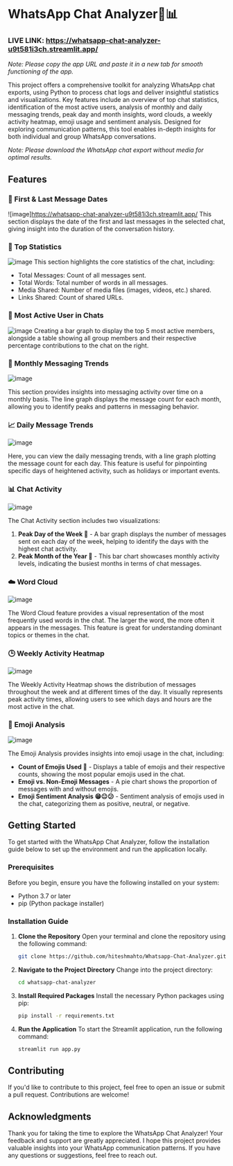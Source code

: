 # WhatsApp Chat Analyzer🔢📊

### **LIVE LINK:** https://whatsapp-chat-analyzer-u9t581i3ch.streamlit.app/

_Note: Please copy the app URL and paste it in a new tab for smooth functioning of the app._

This project offers a comprehensive toolkit for analyzing WhatsApp chat exports, using Python to process chat logs and deliver insightful statistics and visualizations. Key features include an overview of top chat statistics, identification of the most active users, analysis of monthly and daily messaging trends, peak day and month insights, word clouds, a weekly activity heatmap, emoji usage and sentiment analysis. Designed for exploring communication patterns, this tool enables in-depth insights for both individual and group WhatsApp conversations.

_Note: Please download the WhatsApp chat export without media for optimal results._

## Features

### 📅 First & Last Message Dates

![image]https://whatsapp-chat-analyzer-u9t581i3ch.streamlit.app/
This section displays the date of the first and last messages in the selected chat, giving insight into the duration of the conversation history.

### 👀 Top Statistics

![image](https://whatsapp-chat-analyzer-u9t581i3ch.streamlit.app/)
This section highlights the core statistics of the chat, including:

- Total Messages: Count of all messages sent.
- Total Words: Total number of words in all messages.
- Media Shared: Number of media files (images, videos, etc.) shared.
- Links Shared: Count of shared URLs.

### 👑 Most Active User in Chats

![image](https://whatsapp-chat-analyzer-u9t581i3ch.streamlit.app/)
Creating a bar graph to display the top 5 most active members, alongside a table showing all group members and their respective percentage contributions to the chat on the right.

### 📅 Monthly Messaging Trends

![image](https://whatsapp-chat-analyzer-u9t581i3ch.streamlit.app/)

This section provides insights into messaging activity over time on a monthly basis. The line graph displays the message count for each month, allowing you to identify peaks and patterns in messaging behavior.

### 📈 Daily Message Trends

![image](https://whatsapp-chat-analyzer-u9t581i3ch.streamlit.app/)

Here, you can view the daily messaging trends, with a line graph plotting the message count for each day. This feature is useful for pinpointing specific days of heightened activity, such as holidays or important events.

### 📊 Chat Activity

![image](https://whatsapp-chat-analyzer-u9t581i3ch.streamlit.app/)

The Chat Activity section includes two visualizations:

1. **Peak Day of the Week 📅** - A bar graph displays the number of messages sent on each day of the week, helping to identify the days with the highest chat activity.
2. **Peak Month of the Year 📆** - This bar chart showcases monthly activity levels, indicating the busiest months in terms of chat messages.

### ☁️ Word Cloud

![image](https://whatsapp-chat-analyzer-u9t581i3ch.streamlit.app/)

The Word Cloud feature provides a visual representation of the most frequently used words in the chat. The larger the word, the more often it appears in the messages. This feature is great for understanding dominant topics or themes in the chat.

### 🕒 Weekly Activity Heatmap

![image](https://whatsapp-chat-analyzer-u9t581i3ch.streamlit.app/)

The Weekly Activity Heatmap shows the distribution of messages throughout the week and at different times of the day. It visually represents peak activity times, allowing users to see which days and hours are the most active in the chat.

### 👀 Emoji Analysis

![image](https://whatsapp-chat-analyzer-u9t581i3ch.streamlit.app/)

The Emoji Analysis provides insights into emoji usage in the chat, including:

- **Count of Emojis Used 🔢** - Displays a table of emojis and their respective counts, showing the most popular emojis used in the chat.
- **Emoji vs. Non-Emoji Messages** - A pie chart shows the proportion of messages with and without emojis.
- **Emoji Sentiment Analysis 😁😐😕** - Sentiment analysis of emojis used in the chat, categorizing them as positive, neutral, or negative.

## Getting Started

To get started with the WhatsApp Chat Analyzer, follow the installation guide below to set up the environment and run the application locally.

### Prerequisites

Before you begin, ensure you have the following installed on your system:

- Python 3.7 or later
- pip (Python package installer)

### Installation Guide

1. **Clone the Repository**
   Open your terminal and clone the repository using the following command:

   ```bash
   git clone https://github.com/hiteshmahto/Whatsapp-Chat-Analyzer.git
   ```

2. **Navigate to the Project Directory**
   Change into the project directory:

   ```bash
   cd whatsapp-chat-analyzer
   ```

3. **Install Required Packages**
   Install the necessary Python packages using pip:

   ```bash
   pip install -r requirements.txt
   ```

4. **Run the Application**
   To start the Streamlit application, run the following command:

   ```bash
   streamlit run app.py
   ```

## Contributing

If you'd like to contribute to this project, feel free to open an issue or submit a pull request. Contributions are welcome!

## Acknowledgments

Thank you for taking the time to explore the WhatsApp Chat Analyzer! Your feedback and support are greatly appreciated. I hope this project provides valuable insights into your WhatsApp communication patterns. If you have any questions or suggestions, feel free to reach out.
